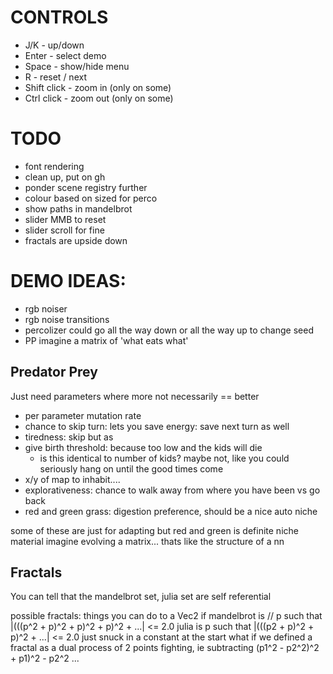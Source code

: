 # CONTROLS
 * J/K - up/down
 * Enter - select demo
 * Space - show/hide menu
 * R - reset / next
 * Shift click - zoom in (only on some)
 * Ctrl click - zoom out (only on some)

# TODO
 * font rendering
 * clean up, put on gh
 * ponder scene registry further
 * colour based on sized for perco
 * show paths in mandelbrot
 * slider MMB to reset
 * slider scroll for fine
 * fractals are upside down


# DEMO IDEAS:
* rgb noiser
* rgb noise transitions
* percolizer could go all the way down or all the way up to change seed
* PP imagine a matrix of 'what eats what'

## Predator Prey
Just need parameters where more not necessarily == better
 * per parameter mutation rate
 * chance to skip turn: lets you save energy: save next turn as well
 * tiredness: skip but as 
 * give birth threshold: because too low and the kids will die
    * is this identical to number of kids? maybe not, like you could seriously hang on until the good times come
 * x/y of map to inhabit....
 * explorativeness: chance to walk away from where you have been vs go back
 * red and green grass: digestion preference, should be a nice auto niche

 some of these are just for adapting but red and green is definite niche material
 imagine evolving a matrix... thats like the structure of a nn


## Fractals
You can tell that the mandelbrot set, julia set are self referential

possible fractals: things you can do to a Vec2
if mandelbrot is // p such that |(((p^2 + p)^2 + p)^2 + p)^2 + ...| <= 2.0
julia is p such that |(((p2 + p)^2 + p)^2 + ...| <= 2.0
just snuck in a constant at the start
what if we defined a fractal as a dual process of 2 points fighting, ie subtracting
(p1^2 - p2^2)^2 + p1)^2 - p2^2 ...
